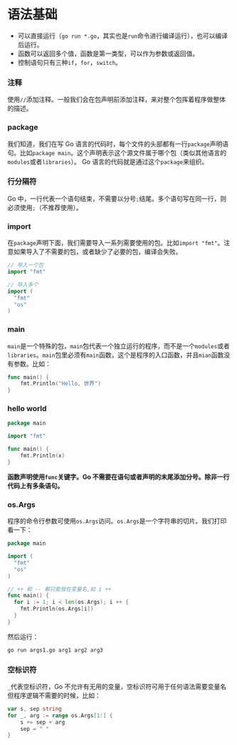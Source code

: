 # 语法基础

- 可以直接运行（`go run *.go`，其实也是`run`命令进行编译运行），也可以编译后运行。
- 函数可以返回多个值，函数是第一类型，可以作为参数或返回值。
- 控制语句只有三种`if`，`for`，`switch`。

### 注释
使用`//`添加注释。一般我们会在包声明前添加注释，来对整个包挥着程序做整体的描述。

### package
我们知道，我们在写 Go 语言的代码时，每个文件的头部都有一行`package`声明语句。比如`package main`。这个声明表示这个源文件属于哪个包（类似其他语言的`modules`或者`libraries`）。 Go 语言的代码就是通过这个`package`来组织。

### 行分隔符
Go 中，一行代表一个语句结束，不需要以分号`;`结尾。多个语句写在同一行，则必须使用`;`（不推荐使用）。 

### import
在`package`声明下面，我们需要导入一系列需要使用的包。比如`import "fmt"`。注意如果导入了不需要的包，或者缺少了必要的包，编译会失败。
```go
// 导入一个包
import "fmt"

// 导入多个
import (
  "fmt"
  "os"
)
```

### main
`main`是一个特殊的包，`main`包代表一个独立运行的程序，而不是一个`modules`或者`libraries`。`main`包里必须有`main`函数，这个是程序的入口函数，并且`mian`函数没有参数。比如：
```go
func main() {
	fmt.Println("Hello, 世界")
}
```

### hello world
```go
package main

import "fmt"

func main() {
	fmt.Println(x)
}
```
**函数声明使用`func`关键字。Go 不需要在语句或者声明的末尾添加分号。除非一行代码上有多条语句。**

### os.Args
程序的命令行参数可使用`os.Args`访问。`os.Args`是一个字符串的切片。我们打印看一下：
```go
package main

import (
  "fmt"
  "os"
)

// ++ 和 -- 都只能放在变量名,如 i ++
func main() {
  for i := 1; i < len(os.Args); i ++ {
  	fmt.Println(os.Args[i])
  }
}
```
然后运行：
```bash
go run args1.go arg1 arg2 arg3
```

### 空标识符
`_`代表空标识符，Go 不允许有无用的变量，空标识符可用于任何语法需要变量名但程序逻辑不需要的时候，比如：
```go
var s, sep string
for _, arg := range os.Args[1:] {
	s += sep + arg
	sep = " "
}
```



